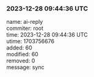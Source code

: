 ### 2023-12-28 09:44:36 UTC
name: ai-reply  
commiter: root  
time: 2023-12-28 09:44:36 UTC  
utime: 1703756676  
added: 60  
modified: 60  
removed: 0  
message: sync

